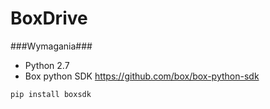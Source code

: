 BoxDrive
======================

###Wymagania###
- Python 2.7
- Box python SDK https://github.com/box/box-python-sdk
```
pip install boxsdk
```

